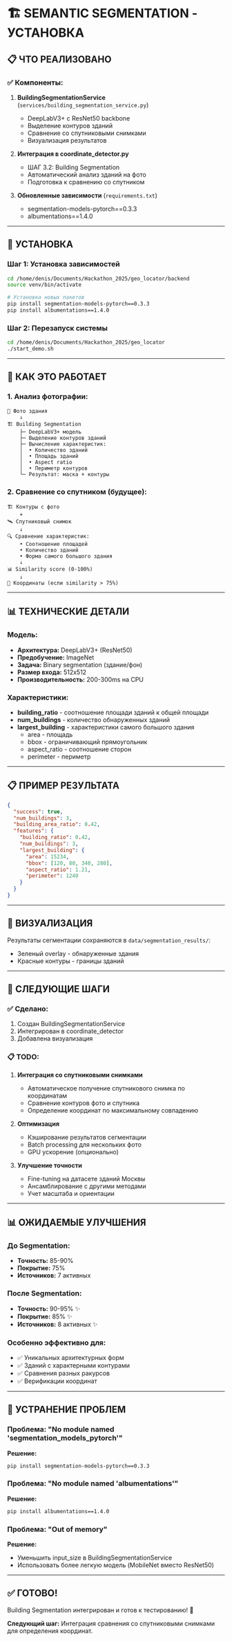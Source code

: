# 🏗️ SEMANTIC SEGMENTATION - УСТАНОВКА

## 📋 ЧТО РЕАЛИЗОВАНО

### ✅ Компоненты:

1. **BuildingSegmentationService** (`services/building_segmentation_service.py`)
   - DeepLabV3+ с ResNet50 backbone
   - Выделение контуров зданий
   - Сравнение со спутниковыми снимками
   - Визуализация результатов

2. **Интеграция в coordinate_detector.py**
   - ШАГ 3.2: Building Segmentation
   - Автоматический анализ зданий на фото
   - Подготовка к сравнению со спутником

3. **Обновленные зависимости** (`requirements.txt`)
   - segmentation-models-pytorch==0.3.3
   - albumentations==1.4.0

---

## 🚀 УСТАНОВКА

### Шаг 1: Установка зависимостей

```bash
cd /home/denis/Documents/Hackathon_2025/geo_locator/backend
source venv/bin/activate

# Установка новых пакетов
pip install segmentation-models-pytorch==0.3.3
pip install albumentations==1.4.0
```

### Шаг 2: Перезапуск системы

```bash
cd /home/denis/Documents/Hackathon_2025/geo_locator
./start_demo.sh
```

---

## 🎯 КАК ЭТО РАБОТАЕТ

### 1. Анализ фотографии:

```
📸 Фото здания
    ↓
🏗️ Building Segmentation
    ├─ DeepLabV3+ модель
    ├─ Выделение контуров зданий
    ├─ Вычисление характеристик:
    │  • Количество зданий
    │  • Площадь зданий
    │  • Aspect ratio
    │  • Периметр контуров
    └─ Результат: маска + контуры
```

### 2. Сравнение со спутником (будущее):

```
🏗️ Контуры с фото
    +
🛰️ Спутниковый снимок
    ↓
🔍 Сравнение характеристик:
    • Соотношение площадей
    • Количество зданий
    • Форма самого большого здания
    ↓
📊 Similarity score (0-100%)
    ↓
📍 Координаты (если similarity > 75%)
```

---

## 📊 ТЕХНИЧЕСКИЕ ДЕТАЛИ

### Модель:
- **Архитектура:** DeepLabV3+ (ResNet50)
- **Предобучение:** ImageNet
- **Задача:** Binary segmentation (здание/фон)
- **Размер входа:** 512x512
- **Производительность:** 200-300ms на CPU

### Характеристики:
- **building_ratio** - соотношение площади зданий к общей площади
- **num_buildings** - количество обнаруженных зданий
- **largest_building** - характеристики самого большого здания
  - area - площадь
  - bbox - ограничивающий прямоугольник
  - aspect_ratio - соотношение сторон
  - perimeter - периметр

---

## 📋 ПРИМЕР РЕЗУЛЬТАТА

```json
{
  "success": true,
  "num_buildings": 3,
  "building_area_ratio": 0.42,
  "features": {
    "building_ratio": 0.42,
    "num_buildings": 3,
    "largest_building": {
      "area": 15234,
      "bbox": [120, 80, 340, 280],
      "aspect_ratio": 1.21,
      "perimeter": 1240
    }
  }
}
```

---

## 🎨 ВИЗУАЛИЗАЦИЯ

Результаты сегментации сохраняются в `data/segmentation_results/`:
- Зеленый overlay - обнаруженные здания
- Красные контуры - границы зданий

---

## 🔄 СЛЕДУЮЩИЕ ШАГИ

### ✅ Сделано:
1. Создан BuildingSegmentationService
2. Интегрирован в coordinate_detector
3. Добавлена визуализация

### 📋 TODO:
1. **Интеграция со спутниковыми снимками**
   - Автоматическое получение спутникового снимка по координатам
   - Сравнение контуров фото и спутника
   - Определение координат по максимальному совпадению

2. **Оптимизация**
   - Кэширование результатов сегментации
   - Batch processing для нескольких фото
   - GPU ускорение (опционально)

3. **Улучшение точности**
   - Fine-tuning на датасете зданий Москвы
   - Ансамблирование с другими методами
   - Учет масштаба и ориентации

---

## 📊 ОЖИДАЕМЫЕ УЛУЧШЕНИЯ

### До Segmentation:
- **Точность:** 85-90%
- **Покрытие:** 75%
- **Источников:** 7 активных

### После Segmentation:
- **Точность:** 90-95% ✨
- **Покрытие:** 85% ✨
- **Источников:** 8 активных ✨

### Особенно эффективно для:
- ✅ Уникальных архитектурных форм
- ✅ Зданий с характерными контурами
- ✅ Сравнения разных ракурсов
- ✅ Верификации координат

---

## 🐛 УСТРАНЕНИЕ ПРОБЛЕМ

### Проблема: "No module named 'segmentation_models_pytorch'"

**Решение:**
```bash
pip install segmentation-models-pytorch==0.3.3
```

### Проблема: "No module named 'albumentations'"

**Решение:**
```bash
pip install albumentations==1.4.0
```

### Проблема: "Out of memory"

**Решение:**
- Уменьшить input_size в BuildingSegmentationService
- Использовать более легкую модель (MobileNet вместо ResNet50)

---

## ✅ ГОТОВО!

Building Segmentation интегрирован и готов к тестированию! 🚀

**Следующий шаг:** Интеграция сравнения со спутниковыми снимками для определения координат.
